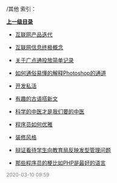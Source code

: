 /其他 索引：


**[上一级目录](/index.md)**

- [互联网产品迭代](/其他/互联网产品迭代.md)

- [互联网信息终极概念](/其他/互联网信息终极概念.md)

- [关于广点通投放简单记录](/其他/关于广点通投放简单记录.md)

- [如何通俗易懂的解释Photoshop的通道](/其他/如何通俗易懂的解释Photoshop的通道.md)

- [开发私活](/其他/开发私活.md)

- [有趣的古语搭新文](/其他/有趣的古语搭新文.md)

- [科学的中医才是我们要的中医](/其他/科学的中医才是我们要的中医.md)

- [程序员如何优雅](/其他/程序员如何优雅.md)

- [装修风格](/其他/装修风格.md)

- [辩证看待学生向教育局反映发型管理问题](/其他/辩证看待学生向教育局反映发型管理问题.md)

- [那些程序员的梗比如PHP是最好的语言](/其他/那些程序员的梗比如PHP是最好的语言.md)


<font size=2 color='grey'> 2020-03-10 09:59 </font>